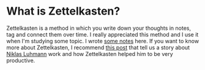 # What is Zettelkasten?

Zettelkasten is a method in which you write down your thoughts in notes, tag and connect them over time. I really appreciated this method and I use it when I'm studying some topic. I wrote [some notes](/zettelkasten/zettelkasten) here. If you want to know more about Zettelkasten, I recommend [this post](https://writingcooperative.com/zettelkasten-how-one-german-scholar-was-so-freakishly-productive-997e4e0ca125) that tell us a story about [Niklas Luhmann](https://en.wikipedia.org/wiki/Niklas_Luhmann) work and how Zettelkasten helped him to be very productive.
